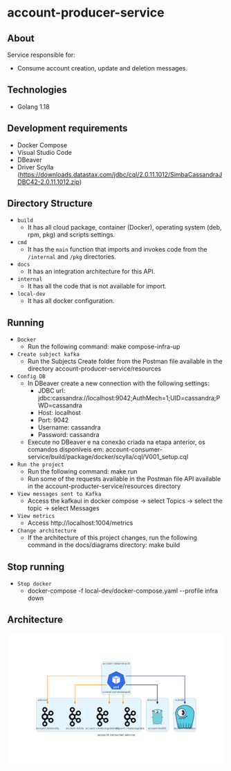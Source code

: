 # account-producer-service

## About
Service responsible for:
- Consume account creation, update and deletion messages.

## Technologies
* Golang 1.18

## Development requirements
* Docker Compose
* Visual Studio Code
* DBeaver
* Driver Scylla (https://downloads.datastax.com/jdbc/cql/2.0.11.1012/SimbaCassandraJDBC42-2.0.11.1012.zip)

## Directory Structure
- `build`
     - It has all cloud package, container (Docker), operating system (deb, rpm, pkg) and scripts settings.
- `cmd`
     - It has the `main` function that imports and invokes code from the `/internal` and `/pkg` directories.
- `docs`
     - It has an integration architecture for this API.
- `internal`
     - It has all the code that is not available for import.
- `local-dev`
     - It has all docker configuration.

## Running
- `Docker`
    - Run the following command: make compose-infra-up
- `Create subject kafka`
    - Run the Subjects Create folder from the Postman file available in the directory account-producer-service/resources
- `Config DB`
    - In DBeaver create a new connection with the following settings:
      - JDBC url: jdbc:cassandra://localhost:9042;AuthMech=1;UID=cassandra;PWD=cassandra
      - Host: localhost
      - Port: 9042
      - Username: cassandra
      - Password: cassandra
    - Execute no DBeaver e na conexão criada na etapa anterior, os comandos disponíveis em: account-consumer-service/build/package/docker/scylla/cql/V001_setup.cql
- `Run the project`
    - Run the following command: make run
    - Run some of the requests available in the Postman file API available in the account-producter-service/resources directory
- `View messages sent to Kafka`
    - Access the kafkaui in docker compose -> select Topics -> select the topic -> select Messages
- `View metrics`
    - Access http://localhost:1004/metrics
- `Change architecture`
    - If the architecture of this project changes, run the following command in the docs/diagrams directory: make build

## Stop running
- `Stop docker`
    - docker-compose -f local-dev/docker-compose.yaml --profile infra down

## Architecture
![Architecture Diagram](docs/diagrams/dist/architecture/account_consumer_service.png)